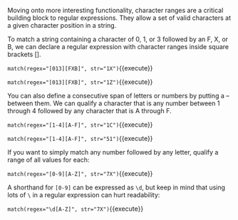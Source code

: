 
Moving onto more interesting functionality, character ranges are a critical building block to regular expressions. They allow a set of valid characters at a given character position in a string. 

To match a string containing a character of 0, 1, or 3 followed by an F, X, or B, we can declare a regular expression with character ranges inside square brackets [].

`match(regex="[013][FXB]", str="1X")`{{execute}}

`match(regex="[013][FXB]", str="1Z")`{{execute}}

You can also define a consecutive span of letters or numbers by putting a – between them. We can qualify a character that is any number between 1 through 4 followed by any character that is A through F.

`match(regex="[1-4][A-F]", str="1C")`{{execute}}

`match(regex="[1-4][A-F]", str="51")`{{execute}}

If you want to simply match any number followed by any letter, qualify a range of all values for each: 

`match(regex="[0-9][A-Z]", str="7X")`{{execute}}

A shorthand for `[0-9]` can be expressed as `\d`, but keep in mind that using lots of `\` in a regular expression can hurt readability: 

`match(regex="\d[A-Z]", str="7X")`{{execute}}

